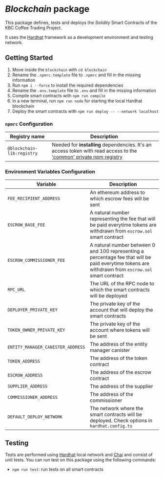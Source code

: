 # _Blockchain_ package

This package defines, tests and deploys the _Solidity_ Smart Contracts of the KBC Coffee Trading Project.

It uses the [Hardhat](https://hardhat.org/) framework as a development environment and testing network.

## Getting Started

1. Move inside the `blockchain` with `cd blockchain`
2. Rename the `.npmrc.template` file to `.npmrc` and fill in the missing information
3. Run `npm i --force` to install the required dependencies
4. Rename the `.env.template` file to `.env` and fill in the missing information
5. Compile smart contracts with `npm run compile`
6. In a new terminal, run `npm run node` for starting the local Hardhat blockchain
7. Deploy the smart contracts with `npm run deploy -- --network localhost`

### `npmrc` Configuration

| Registry name              | Description                                                                                                                                                                                                       |
|----------------------------|-------------------------------------------------------------------------------------------------------------------------------------------------------------------------------------------------------------------|
| `@blockchain-lib:registry` | Needed for **installing** dependencies. It's an access token with read access to the ['common' private npm registry](https://gitlab-core.supsi.ch/dti-isin/giuliano.gremlich/blockchain/one_lib_to_rule_them_all) |

### Environment Variables Configuration

| Variable                          | Description                                                                                                                                        |
|-----------------------------------|----------------------------------------------------------------------------------------------------------------------------------------------------|
| `FEE_RECIPIENT_ADDRESS`           | An ethereum address to which escrow fees will be sent                                                                                              |
| `ESCROW_BASE_FEE`                 | A natural number representing the fee that will be paid everytime tokens are withdrawn from `escrow.sol` smart contract                            |
| `ESCROW_COMMISSIONER_FEE`         | A natural number between 0 and 100 representing a percentage fee that will be paid everytime tokens are withdrawn from `escrow.sol` smart contract |
| `RPC_URL`                         | The URL of the RPC node to which the smart contracts will be deployed                                                                              |
| `DEPLOYER_PRIVATE_KEY`            | The private key of the account that will deploy the smart contracts                                                                                |
| `TOKEN_OWNER_PRIVATE_KEY`         | The private key of the account where tokens will be sent                                                                                           |
| `ENTITY_MANAGER_CANISTER_ADDRESS` | The address of the entity manager canister                                                                                                         |
| `TOKEN_ADDRESS`                   | The address of the token contract                                                                                                                  |
| `ESCROW_ADDRESS`                  | The address of the escrow contract                                                                                                                 |
| `SUPPLIER_ADDRESS`                | The address of the supplier                                                                                                                        |
| `COMMISSIONER_ADDRESS`            | The address of the commissioner                                                                                                                    |
| `DEFAULT_DEPLOY_NETWORK`          | The network where the smart contracts will be deployed. Check options in `hardhat.config.ts`                                                       |


## Testing

Tests are performed using [Hardhat](https://hardhat.org/) local network and [Chai](https://www.chaijs.com/) and consist of unit tests. You can run test on this package using the following commands:

-   `npm run test`: run tests on all smart contracts

